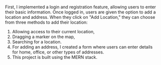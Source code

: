First, I implemented a login and registration feature, allowing users to enter their basic information.
Once logged in, users are given the option to add a location and address.
When they click on "Add Location," they can choose from three methods to add their location: 
1) Allowing access to their current location,
2) Dragging a marker on the map,
3) Searching for a location.
4)  For adding an address, I created a form where users can enter details for home, office, or other types of addresses.
5)  This project is built using the MERN stack.
 
 
